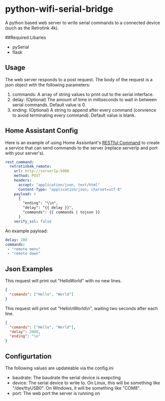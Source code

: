 # python-wifi-serial-bridge
A python based web server to write serial commands to a connected device (such as the Retrotink 4k).

##Required Libaries
* pySerial
* flask


## Usage

The web server responds to a post request. The body of the request is a json object with the following parameters:
1. commands: A array of string values to print out to the serial interface.
2. delay: (Optional) The amount of time in milliseconds to wait in between serial commands. Default value is 0.
3. ending: (Optional) A string to append after every command (convience to avoid terminating every command). Default value is blank.

## Home Assistant Config
Here is an example of using Home Assisntant's [RESTful Command](https://www.home-assistant.io/integrations/rest_command/) to create a service that can send commands to the server (replace serverIp and port with your server's).
```yaml
rest_command:
  retrotink4k_remote:
    url: http://serverIp:5000
    method: POST
    headers:
      accept: "application/json, text/html"
      Content-Type: "application/json; charset=utf-8"
    payload: >
      {
        "ending": "\\n",
        "delay": "{{ delay }}",
        "commands": {{ commands | tojson }}
      }
    verify_ssl: false
```
An example payload:
```yaml
delay: 200
commands:
 - "remote menu"
 - "remote down"
```


## Json Examples

This request will print out "HelloWorld" with no new lines.
```json
{
  "comands": ["Hello", "World"]
}
```

This request will print out "Hello\nWorld\n", waiting two seconds after each line.
```json
{
  "comands": ["Hello", "World"],
  "delay": 2000,
  "ending": "\n"
}
```

## Configurtation 
The following values are updateable via the config.ini
* baudrate: The baudrate the serial device is exepcting
* device: The serial device to write to. On Linux, this will be something like "/dev/ttyUSB0". On Windows, it will be something like "COM8".
* port: The web port the server is running on

